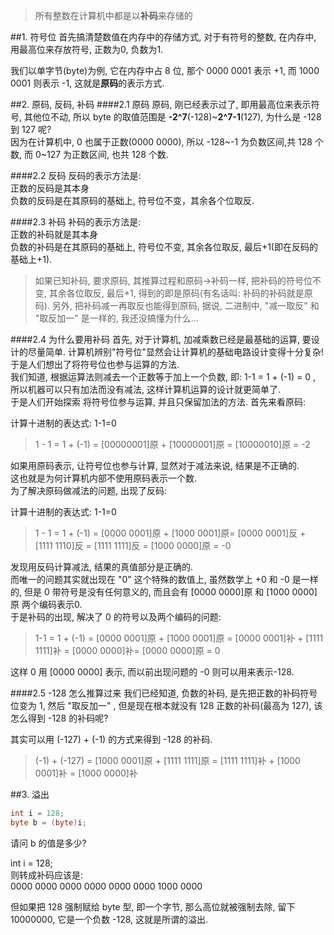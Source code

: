 >所有整数在计算机中都是以**补码**来存储的

##1. 符号位
首先搞清楚数值在内存中的存储方式, 对于有符号的整数, 在内存中, 用最高位来存放符号, 正数为0, 负数为1.

我们以单字节(byte)为例, 它在内存中占 8 位, 那个 0000 0001 表示 +1, 而 1000 0001 则表示 -1, 这就是**原码**的表示方式.

##2. 原码, 反码, 补码
####2.1 原码
原码, 刚已经表示过了, 即用最高位来表示符号, 其他位不动, 所以 byte 的取值范围是 **-2^7**(-128)~**2^7-1**(127), 为什么是 -128 到 127 呢?<br>
因为在计算机中, 0 也属于正数(0000 0000), 所以 -128~-1 为负数区间,共 128 个数,  而 0~127 为正数区间, 也共 128 个数.

####2.2 反码
反码的表示方法是:<br>
正数的反码是其本身<br>
负数的反码是在其原码的基础上, 符号位不变，其余各个位取反.

####2.3 补码
补码的表示方法是:<br>
正数的补码就是其本身<br>
负数的补码是在其原码的基础上, 符号位不变, 其余各位取反, 最后+1(即在反码的基础上+1).

>如果已知补码, 要求原码, 其推算过程和原码->补码一样, 把补码的符号位不变, 其余各位取反, 最后+1, 得到的即是原码(有名话叫: 补码的补码就是原码).
另外, 把补码减一再取反也能得到原码, 据说, 二进制中, "减一取反" 和 "取反加一" 是一样的, 我还没搞懂为什么...

####2.4 为什么要用补码
首先, 对于计算机, 加减乘数已经是最基础的运算, 要设计的尽量简单. 计算机辨别"符号位"显然会让计算机的基础电路设计变得十分复杂! 于是人们想出了将符号位也参与运算的方法.<br>我们知道, 根据运算法则减去一个正数等于加上一个负数, 即: 1-1 = 1 + (-1) = 0 , 所以机器可以只有加法而没有减法, 这样计算机运算的设计就更简单了.
<br>
于是人们开始探索 将符号位参与运算, 并且只保留加法的方法. 首先来看原码:

计算十进制的表达式: 1-1=0

>1 - 1 = 1 + (-1) = [00000001]原 + [10000001]原 = [10000010]原 = -2

如果用原码表示, 让符号位也参与计算, 显然对于减法来说, 结果是不正确的.<br>这也就是为何计算机内部不使用原码表示一个数.
<br>
为了解决原码做减法的问题, 出现了反码:

计算十进制的表达式: 1-1=0

>1 - 1 = 1 + (-1) = [0000 0001]原 + [1000 0001]原= [0000 0001]反 + [1111 1110]反 = [1111 1111]反 = [1000 0000]原 = -0

发现用反码计算减法, 结果的真值部分是正确的.<br>而唯一的问题其实就出现在 "0" 这个特殊的数值上, 虽然数学上 +0 和 -0 是一样的, 但是 0 带符号是没有任何意义的, 而且会有 [0000 0000]原 和 [1000 0000]原 两个编码表示0.
 <br>
于是补码的出现, 解决了 0 的符号以及两个编码的问题:

>1-1 = 1 + (-1) = [0000 0001]原 + [1000 0001]原 = [0000 0001]补 + [1111 1111]补 = [0000 0000]补= [0000 0000]原 = 0

这样 0 用 [0000 0000] 表示, 而以前出现问题的 -0 则可以用来表示-128.

####2.5 -128 怎么推算过来
我们已经知道, 负数的补码, 是先把正数的补码符号位变为 1, 然后 "取反加一" , 但是现在根本就没有 128 正数的补码(最高为 127), 该怎么得到 -128 的补码呢?

其实可以用 (-127) + (-1) 的方式来得到 -128 的补码.

>(-1) + (-127) = [1000 0001]原 + [1111 1111]原 = [1111 1111]补 + [1000 0001]补 = [1000 0000]补

##3. 溢出
```java
int i = 128;
byte b = (byte)i;
```
请问 b 的值是多少?

int i = 128;<br>则转成补码应该是:<br>0000 0000 0000 0000 0000 0000 1000 0000

但如果把 128 强制赋给 byte 型, 即一个字节, 那么高位就被强制去除, 留下 10000000, 它是一个负数 -128, 这就是所谓的溢出.

